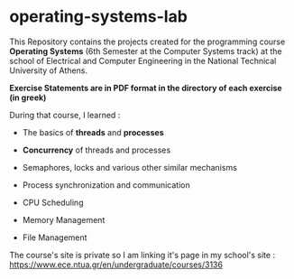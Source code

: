 # operating-systems-lab
This Repository contains the projects created for the programming course **Operating Systems** (6th Semester at the Computer Systems track) at the school of Electrical and Computer Engineering in the National Technical University of Athens.

**Exercise Statements are in PDF format in the directory of each exercise (in greek)**

During that course, I learned :

  * The basics of **threads** and **processes**

  * **Concurrency** of threads and processes

  * Semaphores, locks and various other similar mechanisms
  
  * Process synchronization and communication 

  * CPU Scheduling

  * Memory Management

  * File Management 

The course's site is private so I am linking it's page in my school's site : https://www.ece.ntua.gr/en/undergraduate/courses/3136
